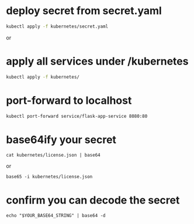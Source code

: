 # deploy secret from secret.yaml
```bash
kubectl apply -f kubernetes/secret.yaml
```

or 

# apply all services under /kubernetes
```bash
kubectl apply -f kubernetes/
```

# port-forward to localhost
```bash
kubectl port-forward service/flask-app-service 8080:80
```

# base64ify your secret
```
cat kubernetes/license.json | base64
```
or
```
base65 -i kubernetes/license.json
```

# confirm you can decode the secret
```
echo "$YOUR_BASE64_STRING" | base64 -d
```
